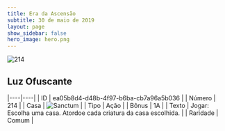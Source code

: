 ```yaml
---
title: Era da Ascensão
subtitle: 30 de maio de 2019
layout: page
show_sidebar: false
hero_image: hero.png
---
```


![214](https://cdn.keyforgegame.com/media/card_front/pt/435_214_PG3C2H84HG7_pt.png)

## Luz Ofuscante

|----|----|
| ID | ea05b8d4-d48b-4f97-b6ba-cb7a96a5b036 |
| Número | 214 |
| Casa | ![Sanctum](https://archonarcana.com/images/thumb/c/c7/Sanctum.png/22px-Sanctum.png "Santuário") |
| Tipo | Ação |
| Bônus | 1A |
| Texto | Jogar: Escolha uma casa. Atordoe cada criatura da casa escolhida. |
| Raridade | Comum |
